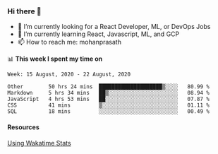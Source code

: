 ### Hi there 👋

- 🔭 I’m currently looking for a React Developer, ML, or DevOps Jobs
- 🌱 I’m currently learning React, Javascript, ML, and GCP
- 📫 How to reach me: mohanprasath

📊 **This week I spent my time on**
<!--START_SECTION:waka-->
```text
Week: 15 August, 2020 - 22 August, 2020

Other        50 hrs 24 mins  ████████████████████▒░░░░   80.99 % 
Markdown     5 hrs 34 mins   ██▒░░░░░░░░░░░░░░░░░░░░░░   08.94 % 
JavaScript   4 hrs 53 mins   ██░░░░░░░░░░░░░░░░░░░░░░░   07.87 % 
CSS          41 mins         ▒░░░░░░░░░░░░░░░░░░░░░░░░   01.11 % 
SQL          18 mins         ░░░░░░░░░░░░░░░░░░░░░░░░░   00.49 % 
```
<!--END_SECTION:waka-->

#### Resources
[Using Wakatime Stats](https://github.com/marketplace/actions/waka-readme)
